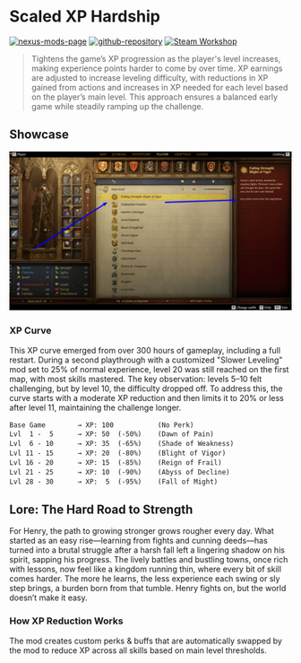 [//]: # (DO NOT EDIT: This file has been autogenerated, any changes will be overwritten)
# Scaled XP Hardship



[//]: # (DO NOT EDIT: This file has been autogenerated, any changes will be overwritten)
[![nexus-mods-page](https://img.shields.io/badge/Mod-Scaled%20XP%20Hardship%20-bf4848?style=flat-square–=nexusmods)](https://www.nexusmods.com/kingdomcomedeliverance2/mods/1336) [![github-repository](https://img.shields.io/badge/Open-Source-2ea44f?style=flat-square&logo=github)](https://github.com/rdok/kcd2_scaled_xp_hardship) [![Steam Workshop](https://img.shields.io/badge/Steam%20Workshop-1b2838?style=flat-square&logo=steam)](https://steamcommunity.com/sharedfiles/filedetails/?id=3444071358)  



[//]: # (DO NOT EDIT: This file has been autogenerated, any changes will be overwritten)
> Tightens the game’s XP progression as the player's level increases, making experience points harder to come by over time. XP earnings are adjusted to increase leveling difficulty, with reductions in XP gained from actions and increases in XP needed for each level based on the player’s main level. This approach ensures a balanced early game while steadily ramping up the challenge.

[//]: # (DO NOT EDIT: This file has been autogenerated, any changes will be overwritten)
## Showcase

[![Showcase](https://github.com/rdok/kcd2_scaled_xp_hardship/blob/main/documentation/showcase.jpg?raw=true)](https://www.nexusmods.com/kingdomcomedeliverance2/mods/1326)



[//]: # (DO NOT EDIT: This file has been autogenerated, any changes will be overwritten)
### XP Curve
This XP curve emerged from over 300 hours of gameplay, including a full restart. During a second playthrough with a customized "Slower Leveling" mod set to 25% of normal experience, level 20 was still reached on the first map, with most skills mastered. The key observation: levels 5–10 felt challenging, but by level 10, the difficulty dropped off. To address this, the curve starts with a moderate XP reduction and then limits it to 20% or less after level 11, maintaining the challenge longer.

```txt
Base Game        → XP: 100           (No Perk)
Lvl  1 -  5      → XP: 50  (-50%)    (Dawn of Pain)
Lvl  6 - 10      → XP: 35  (-65%)    (Shade of Weakness)
Lvl 11 - 15      → XP: 20  (-80%)    (Blight of Vigor)
Lvl 16 - 20      → XP: 15  (-85%)    (Reign of Frail)
Lvl 21 - 25      → XP: 10  (-90%)    (Abyss of Decline)
Lvl 28 - 30      → XP:  5  (-95%)    (Fall of Might)
```

## Lore: The Hard Road to Strength
For Henry, the path to growing stronger grows rougher every day. What started as an easy rise—learning from fights and cunning deeds—has turned into a brutal struggle after a harsh fall left a lingering shadow on his spirit, sapping his progress. The lively battles and bustling towns, once rich with lessons, now feel like a kingdom running thin, where every bit of skill comes harder. The more he learns, the less experience each swing or sly step brings, a burden born from that tumble. Henry fights on, but the world doesn’t make it easy.

### How XP Reduction Works

The mod creates custom perks & buffs that are automatically swapped by the mod to reduce XP across all skills based on main level thresholds.

[//]: # (DO NOT EDIT: This file has been autogenerated, any changes will be overwritten)
